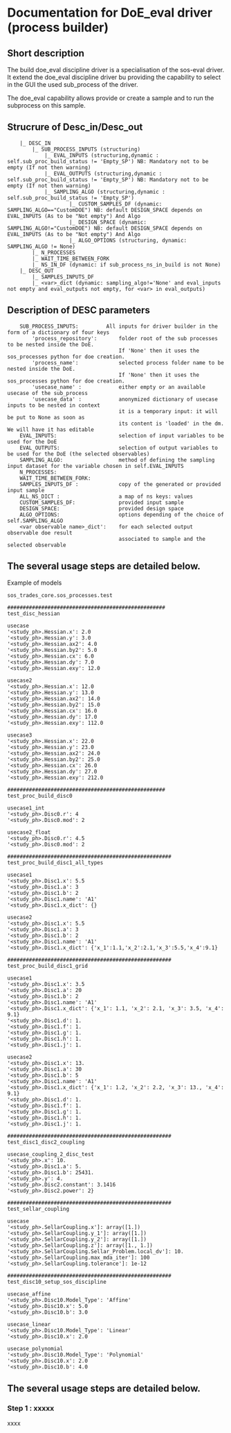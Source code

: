 # Documentation for DoE_eval driver (process builder)


## Short description
The build doe_eval discipline driver is a specialisation of the sos-eval driver. It extend the doe_eval discipline driver bu providing the capability to select in the GUI the used sub_process of the driver. 

The doe_eval capability allows provide or create a sample and to run the subprocess on this sample. 


## Strucrure of Desc_in/Desc_out
        |_ DESC_IN
            |_ SUB_PROCESS_INPUTS (structuring)
                |_ EVAL_INPUTS (structuring,dynamic : self.sub_proc_build_status != 'Empty_SP') NB: Mandatory not to be empty (If not then warning)
                |_ EVAL_OUTPUTS (structuring,dynamic : self.sub_proc_build_status != 'Empty_SP') NB: Mandatory not to be empty (If not then warning)
                |_ SAMPLING_ALGO (structuring,dynamic : self.sub_proc_build_status != 'Empty_SP')
                        |_ CUSTOM_SAMPLES_DF (dynamic: SAMPLING_ALGO=="CustomDOE") NB: default DESIGN_SPACE depends on EVAL_INPUTS (As to be "Not empty") And Algo 
                        |_ DESIGN_SPACE (dynamic: SAMPLING_ALGO!="CustomDOE") NB: default DESIGN_SPACE depends on EVAL_INPUTS (As to be "Not empty") And Algo
                        |_ ALGO_OPTIONS (structuring, dynamic: SAMPLING_ALGO != None)
            |_ N_PROCESSES
            |_ WAIT_TIME_BETWEEN_FORK
            |_ NS_IN_DF (dynamic: if sub_process_ns_in_build is not None)
        |_ DESC_OUT
            |_ SAMPLES_INPUTS_DF
            |_ <var>_dict (dynamic: sampling_algo!='None' and eval_inputs not empty and eval_outputs not empty, for <var> in eval_outputs)

##     Description of DESC parameters
        SUB_PROCESS_INPUTS: 	    All inputs for driver builder in the form of a dictionary of four keys        
            'process_repository':       folder root of the sub processes to be nested inside the DoE.
                                        If 'None' then it uses the sos_processes python for doe creation.
            'process_name':             selected process folder name to be nested inside the DoE.
                                        If 'None' then it uses the sos_processes python for doe creation.
            'usecase_name' :            either empty or an available usecase of the sub_process
            'usecase_data' :            anonymized dictionary of usecase inputs to be nested in context
                                        it is a temporary input: it will be put to None as soon as                                                                        
                                        its content is 'loaded' in the dm. We will have it has editable    
        EVAL_INPUTS:                    selection of input variables to be used for the DoE
        EVAL_OUTPUTS:                   selection of output variables to be used for the DoE (the selected observables)
        SAMPLING_ALGO:                  method of defining the sampling input dataset for the variable chosen in self.EVAL_INPUTS
        N_PROCESSES:
        WAIT_TIME_BETWEEN_FORK:
        SAMPLES_INPUTS_DF :             copy of the generated or provided input sample
        ALL_NS_DICT :                   a map of ns keys: values
        CUSTOM_SAMPLES_DF:              provided input sample
        DESIGN_SPACE:                   provided design space
        ALGO_OPTIONS:                   options depending of the choice of self.SAMPLING_ALGO
        <var observable name>_dict':    for each selected output observable doe result
                                        associated to sample and the selected observable

## The several usage steps are detailed below.
Example of models

	sos_trades_core.sos_processes.test
	
	###################################################
	test_disc_hessian
	
	usecase
	'<study_ph>.Hessian.x': 2.0
	'<study_ph>.Hessian.y': 3.0
	'<study_ph>.Hessian.ax2': 4.0
	'<study_ph>.Hessian.by2': 5.0
	'<study_ph>.Hessian.cx': 6.0
	'<study_ph>.Hessian.dy': 7.0
	'<study_ph>.Hessian.exy': 12.0
	
	usecase2
	'<study_ph>.Hessian.x': 12.0
	'<study_ph>.Hessian.y': 13.0
	'<study_ph>.Hessian.ax2': 14.0
	'<study_ph>.Hessian.by2': 15.0
	'<study_ph>.Hessian.cx': 16.0
	'<study_ph>.Hessian.dy': 17.0
	'<study_ph>.Hessian.exy': 112.0
	
	usecase3
	'<study_ph>.Hessian.x': 22.0
	'<study_ph>.Hessian.y': 23.0
	'<study_ph>.Hessian.ax2': 24.0
	'<study_ph>.Hessian.by2': 25.0
	'<study_ph>.Hessian.cx': 26.0
	'<study_ph>.Hessian.dy': 27.0
	'<study_ph>.Hessian.exy': 212.0
	
	###################################################
	test_proc_build_disc0
	
	usecase1_int
	'<study_ph>.Disc0.r': 4
	'<study_ph>.Disc0.mod': 2
	
	usecase2_float
	'<study_ph>.Disc0.r': 4.5
	'<study_ph>.Disc0.mod': 2
	
	#####################################################
	test_proc_build_disc1_all_types
	
	usecase1
	'<study_ph>.Disc1.x': 5.5
	'<study_ph>.Disc1.a': 3
	'<study_ph>.Disc1.b': 2
	'<study_ph>.Disc1.name': 'A1'
	'<study_ph>.Disc1.x_dict': {}
	
	usecase2
	'<study_ph>.Disc1.x': 5.5
	'<study_ph>.Disc1.a': 3
	'<study_ph>.Disc1.b': 2
	'<study_ph>.Disc1.name': 'A1'
	'<study_ph>.Disc1.x_dict': {'x_1':1.1,'x_2':2.1,'x_3':5.5,'x_4':9.1}
	
	#####################################################
	test_proc_build_disc1_grid
	
	usecase1
	'<study_ph>.Disc1.x': 3.5
	'<study_ph>.Disc1.a': 20
	'<study_ph>.Disc1.b': 2
	'<study_ph>.Disc1.name': 'A1'
	'<study_ph>.Disc1.x_dict': {'x_1': 1.1, 'x_2': 2.1, 'x_3': 3.5, 'x_4': 9.1}
	'<study_ph>.Disc1.d': 1.
	'<study_ph>.Disc1.f': 1.
	'<study_ph>.Disc1.g': 1.
	'<study_ph>.Disc1.h': 1.
	'<study_ph>.Disc1.j': 1.
	
	usecase2
	'<study_ph>.Disc1.x': 13.
	'<study_ph>.Disc1.a': 30
	'<study_ph>.Disc1.b': 5
	'<study_ph>.Disc1.name': 'A1'
	'<study_ph>.Disc1.x_dict': {'x_1': 1.2, 'x_2': 2.2, 'x_3': 13., 'x_4': 9.1}
	'<study_ph>.Disc1.d': 1.
	'<study_ph>.Disc1.f': 1.
	'<study_ph>.Disc1.g': 1.
	'<study_ph>.Disc1.h': 1.
	'<study_ph>.Disc1.j': 1.
	
	#####################################################
	test_disc1_disc2_coupling
	
	usecase_coupling_2_disc_test
	'<study_ph>.x': 10.
	'<study_ph>.Disc1.a': 5.
	'<study_ph>.Disc1.b': 25431.
	'<study_ph>.y': 4.
	'<study_ph>.Disc2.constant': 3.1416
	'<study_ph>.Disc2.power': 2}
	
	#####################################################
	test_sellar_coupling
	
	usecase
	'<study_ph>.SellarCoupling.x']: array([1.])
	'<study_ph>.SellarCoupling.y_1']: array([1.])
	'<study_ph>.SellarCoupling.y_2']: array([1.])
	'<study_ph>.SellarCoupling.z']: array([1., 1.])
	'<study_ph>.SellarCoupling.Sellar_Problem.local_dv']: 10.
	'<study_ph>.SellarCoupling.max_mda_iter']: 100
	'<study_ph>.SellarCoupling.tolerance']: 1e-12
	
	#####################################################	
	test_disc10_setup_sos_discipline
	
	usecase_affine
	'<study_ph>.Disc10.Model_Type': 'Affine'
	'<study_ph>.Disc10.x': 5.0
	'<study_ph>.Disc10.b': 3.0
	
	usecase_linear
	'<study_ph>.Disc10.Model_Type': 'Linear'
	'<study_ph>.Disc10.x': 2.0
	
	usecase_polynomial
	'<study_ph>.Disc10.Model_Type': 'Polynomial'
	'<study_ph>.Disc10.x': 2.0
	'<study_ph>.Disc10.b': 4.0

## The several usage steps are detailed below.

###  Step 1 : xxxxx

xxxx

